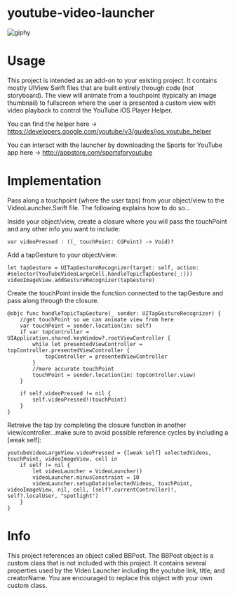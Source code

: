 # youtube-video-launcher
![giphy](https://user-images.githubusercontent.com/35378117/35714117-f725af54-0798-11e8-8fb8-b389452d1a48.gif)

# Usage
This project is intended as an add-on to your existing project. It contains mostly UIView Swift files that are built entirely through code (not storyboard). The view will animate from a touchpoint (typically an image thumbnail) to fullscreen where the user is presented a custom view with video playback to control the YouTube iOS Player Helper. 

You can find the helper here -> https://developers.google.com/youtube/v3/guides/ios_youtube_helper

You can interact with the launcher by downloading the Sports for YouTube app here -> http://appstore.com/sportsforyoutube

# Implementation
Pass along a touchpoint (where the user taps) from your object/view to the VideoLauncher.Swift file. The following explains how to do so...

Inside your object/view, create a closure where you will pass the touchPoint and any other info you want to include:
```
var videoPressed : ((_ touchPoint: CGPoint) -> Void)?
```

Add a tapGesture to your object/view:
```
let tapGesture = UITapGestureRecognizer(target: self, action: #selector(YouTubeVideoLargeCell.handleTopicTapGesture(_:)))
videoImageView.addGestureRecognizer(tapGesture)
```

Create the touchPoint inside the function connected to the tapGesture and pass along through the closure.
```
@objc func handleTopicTapGesture(_ sender: UITapGestureRecognizer) {
    //get touchPoint so we can animate view from here
    var touchPoint = sender.location(in: self)
    if var topController = UIApplication.shared.keyWindow?.rootViewController {
        while let presentedViewController = topController.presentedViewController {
            topController = presentedViewController
        }
        //more accurate touchPoint
        touchPoint = sender.location(in: topController.view)
    }

    if self.videoPressed != nil {
        self.videoPressed!(touchPoint)
    }
}
```

Retreive the tap by completing the closure function in another view/controller...make sure to avoid possible reference cycles by including a [weak self]:
```
youtubeVideoLargeView.videoPressed = {[weak self] selectedVideos, touchPoint, videoImageView, cell in
    if self != nil {
        let videoLauncher = VideoLauncher()
        videoLauncher.minusConstraint = 10
        videoLauncher.setupData(selectedVideos, touchPoint, videoImageView, nil, cell, (self?.currentController)!, self?.localUser, "spotlight")
    }
}
```

# Info
This project references an object called BBPost. The BBPost object is a custom class that is not included with this project. It contains several properties used by the Video Launcher including the youtube link, title, and creatorName. You are encouraged to replace this object with your own custom class.
